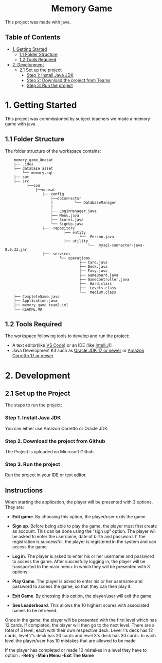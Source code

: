 <h1 align="center">
  Memory Game
</h1>
This project was made with java.

## Table of Contents
- [1. Getting Started](#1-getting-started)
    - [1.1 Folder Structure](#1.1-folder-structure)
    - [1.2 Tools Required](#1.2-tools-required)
- [2. Development](#2-development)
    - [2.1 Set up the project](#21-set-up-the-project)
      - [Step 1: Install Java JDK](#step-1-install-java-jdk)
      - [Step 2: Download the project from Teams](#step-2-download-the-project-from-teams)
      - [Step 3: Run the project](#step-3-run-the-project)



# 1. Getting Started
This project was commissioned by subject teachers we made a memory game with java.

## 1.1 Folder Structure
The folder structure of the workspace contains:
```
    memory_game_Unasat
    ├── .idea
    ├── database asset
        └── memory.sql
    ├── out
    ├── src
          ├──com
              ├──unasat
                 ├── config
                     ├──dbconnector                    
                     ├          └── DatabaseManager
                     ├
                     ├── LoginManager.java
                     ├── Menu.java       
                     ├── Scores.java
                     └── SignUp.java
                 ├──  repository
                           ├── entity
                                  └──  Person.java
                           ├── utility             
                                      └──  mysql-connector-java-8.0.33.jar
                 ├──  services
                         └── operations                 
                                  ├── Card.java
                                  ├── Deck.java
                                  ├── Easy.java
                                  ├── GameBoard.java
                                  ├── GameController.java
                                  ├──  Hard.class
                                  ├──  Levels.class             
                                  └──  Medium.class
    ├── CompleteGame.java            
    ├── Application.java
    ├── memory_game_team2.iml
    └── README.MD
```
## 1.2 Tools Required
The workspace following tools to develop and run the project:
- A text editor(like [VS Code](https://code.visualstudio.com/)) or an IDE (like [IntelliJ](https://www.jetbrains.com/idea/)))
- Java Development Kit such as [Oracle JDK 17 or newer](https://www.oracle.com/java/technologies/java-se-glance.html) or [Amazon Corretto 17 or newer](https://aws.amazon.com/corretto/)

# 2. Development

## 2.1 Set up the Project
The steps to run the project:

### Step 1. Install Java JDK
You can either use Amazon Corretto or Oracle JDK. 

### Step 2. Download the project from Github
The Project is uploaded on Microsoft Github

### Step 3. Run the project
Run the project in your IDE or text editor.

## Instructions

When starting the application, the player will be presented with 3 options. They are:

- **Exit game**. By choosing this option, the player/user exits the game.

- **Sign up**. Before being able to play the game, the player must first create an account. This can be done using the “sign up” option. The player will be asked to enter the username, date of birth and password. If the registration is successful, the player is registered in the system and can access the game.

- **Log in**. The player is asked to enter his or her username and password to access the game. After succesfully logging in, the player will be transported to the main menu. In which they will be presented with 3 options.

- **Play Game**. The player is asked to enter his or her username and password to access the game, so that they can then play it.

- **Exit Game**. By choosing this option, the player/user will exit the game.

- **See Leaderboard**. This allows the 10 highest scores with associated names to be retrieved.
  
Once in the game, the player will be presented with the first level which has 12 cards.
If completed, the player will then go to the next level.
There are a total of 3 level, each with their own respective deck.
Level 1's deck has 12 cards, level 2's deck has 20 cards and level 3's deck has 30 cards. 
In each level the player/user has 10 mistakes that are allowed to be made

If the player has completed or made 10 mistakes in a level they have to option :
-**Retry**
-**Main Menu**
-**Exit The Game**


 
